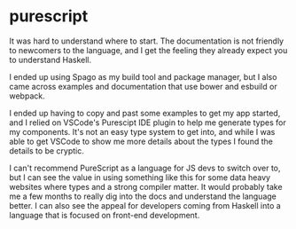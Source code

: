 # purescript

It was hard to understand where to start. The documentation is not friendly to newcomers to the language, and I get the feeling they already expect you to understand Haskell.

I ended up using Spago as my build tool and package manager, but I also came across examples and documentation that use bower and esbuild or webpack.

I ended up having to copy and past some examples to get my app started, and I relied on VSCode's Purescipt IDE plugin to help me generate types for my components. It's not an easy type system to get into, and while I was able to get VSCode to show me more details about the types I found the details to be cryptic.

I can't recommend PureScript as a language for JS devs to switch over to, but I can see the value in using something like this for some data heavy websites where types and a strong compiler matter. It would probably take me a few months to really dig into the docs and understand the language better. I can also see the appeal for developers coming from Haskell into a language that is focused on front-end development.